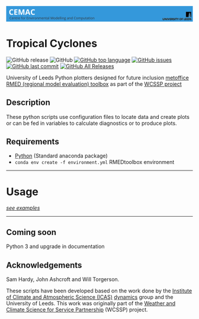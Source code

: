 <div align="center">
<a href="https://www.cemac.leeds.ac.uk/">
  <img src="https://github.com/cemac/cemac_generic/blob/master/Images/cemac.png"></a>
  <br>
</div>

# Tropical Cyclones

![GitHub release](https://img.shields.io/github/release/cemac/TropicalCyclones.svg) ![GitHub](https://img.shields.io/github/license/cemac/TropicalCyclones.svg) [![GitHub top language](https://img.shields.io/github/languages/top/cemac/TropicalCyclones.svg)](https://github.com/cemac/TropicalCyclones) [![GitHub issues](https://img.shields.io/github/issues/cemac/TropicalCyclones.svg)](https://github.com/cemac/TropicalCyclones/issues) [![GitHub last commit](https://img.shields.io/github/last-commit/cemac/TropicalCyclones.svg)](https://github.com/cemac/TropicalCyclones/commits/master) [![GitHub All Releases](https://img.shields.io/github/downloads/cemac/TropicalCyclones/total.svg)](https://github.com/cemac/TropicalCyclones/releases)

University of Leeds Python plotters designed for future inclusion [metoffice RMED (regional model evaluation) toolbox](https://code.metoffice.gov.uk/trac/rmedtoolbox/) as part of the [WCSSP project](https://www.metoffice.gov.uk/research/collaboration/newton/wcssp-se-asia/wp3)

## Description ##

These python scripts use configuration files to locate data and create plots or can be fed in variables to calculate diagnostics or to produce plots.

## Requirements ##

* [Python](https://www.anaconda.com/download/) (Standard anaconda package)
* `conda env create -f environment.yml` RMEDtoolbox environment

<hr>

# Usage #

[*see examples*](examples)

<hr>

## Coming soon ##

Python 3 and upgrade in documentation

## Acknowledgements ##

Sam Hardy, John Ashcroft and Will Torgerson.

These scripts have been developed based on the work done by the [Institute of Climate and Atmospheric Science (ICAS)](http://www.see.leeds.ac.uk/research/icas/) [dynamics](http://www.see.leeds.ac.uk/research/icas/research-themes/atmosphere/) group and the University of Leeds. This work was originally part of the [Weather and Climate Science for Service Partnership](https://www.metoffice.gov.uk/research/collaboration/newton/wcssp-southeast-asia) (WCSSP) project.
